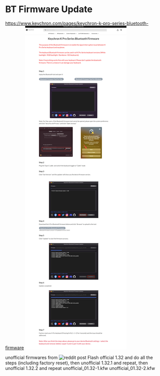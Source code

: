 # BT Firmware Update

https://www.keychron.com/pages/keychron-k-pro-series-bluetooth-firmware
![screenshot](https://raw.githubusercontent.com/paulogliwa/Keyboard/master/Keychron%20K6%20Pro/BtFirmwareUpdate/websiteScreenshot.png)  
   


unofficial firmwares from ![reddit post](https://www.reddit.com/r/Keychron/comments/1as61bs/finally_fixed_bluetooth_issues_for_k_pro_series/)
Flash official 1.32 and do all the steps (including factory reset), then unofficial 1.32.1 and repeat, then unofficial 1.32.2 and repeat
unofficial_01.32-1.kfw
unofficial_01.32-2.kfw